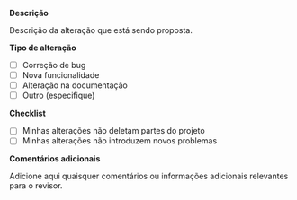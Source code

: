 **Descrição**

Descrição da alteração que está sendo proposta.

**Tipo de alteração**

- [ ] Correção de bug
- [ ] Nova funcionalidade
- [ ] Alteração na documentação
- [ ] Outro (especifique)

**Checklist**

- [ ] Minhas alterações não deletam partes do projeto
- [ ] Minhas alterações não introduzem novos problemas

**Comentários adicionais**

Adicione aqui quaisquer comentários ou informações adicionais relevantes para o revisor.

